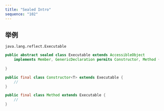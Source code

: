 ```yaml
---
title: "Sealed Intro"
sequence: "102"
---
```


## 举例

`java.lang.reflect.Executable`

```java
public abstract sealed class Executable extends AccessibleObject
    implements Member, GenericDeclaration permits Constructor, Method {
    
}
```

```java
public final class Constructor<T> extends Executable {
    //
}
```

```java
public final class Method extends Executable {
    //
}
```
